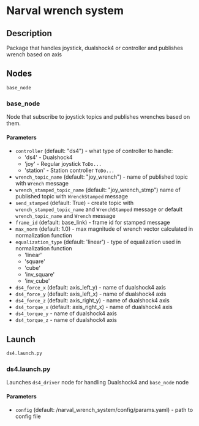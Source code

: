 # Narval wrench system

## Description 

Package that handles joystick, dualshock4 or controller and publishes wrench based on axis

## Nodes

```bash
base_node
```

### base_node

Node that subscribe to joystick topics and publishes wrenches based on them.

#### Parameters

- `controller` (default: "ds4") - what type of controller to handle:
  - 'ds4' - Dualshock4
  - 'joy' - Regular joystick `ToDo...`
  - 'station' - Station controller `ToDo...`
- `wrench_topic_name` (default: "joy_wrench") - name of published topic with `Wrench` message
- `wrench_stamped_topic_name` (default: "joy_wrench_stmp") name of published topic with `WrenchStamped` message
- `send_stamped` (default: True) - create topic with `wrench_stamped_topic_name` and `WrenchStamped` message or default `wrench_topic_name` and `Wrench` message
- `frame_id` (default: base_link) - frame id for stamped message
- `max_norm` (default: 1.0) - max magnitude of wrench vector calculated in normalization function 
- `equalization_type` (default: 'linear') - type of equalization used in normalization function
  - 'linear'
  - 'square'
  - 'cube'
  - 'inv_square'
  - 'inv_cube'
- `ds4_force_x` (default: axis_left_y) - name of dualshock4 axis
- `ds4_force_y` (default: axis_left_x) - name of dualshock4 axis
- `ds4_force_z` (default: axis_right_y) - name of dualshock4 axis
- `ds4_torque_x` (default: axis_right_x) - name of dualshock4 axis
- `ds4_torque_y` - name of dualshock4 axis
- `ds4_torque_z` - name of dualshock4 axis

## Launch

```bash
ds4.launch.py
```

### ds4.launch.py

Launches `ds4_driver` node for handling Dualshock4 and `base_node` node

#### Parameters

- `config` (default: /narval_wrench_system/config/params.yaml) - path to config file
